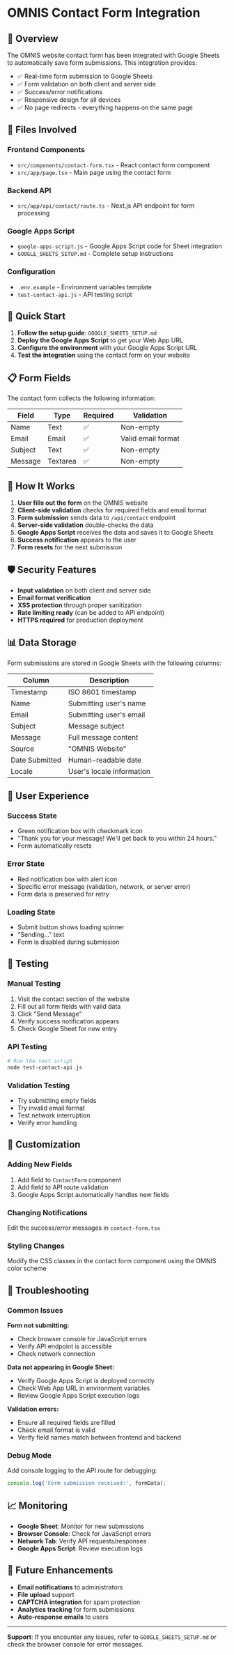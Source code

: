 # OMNIS Contact Form Integration

## 🎯 Overview

The OMNIS website contact form has been integrated with Google Sheets to automatically save form submissions. This integration provides:

- ✅ Real-time form submission to Google Sheets
- ✅ Form validation on both client and server side
- ✅ Success/error notifications
- ✅ Responsive design for all devices
- ✅ No page redirects - everything happens on the same page

## 📁 Files Involved

### Frontend Components
- `src/components/contact-form.tsx` - React contact form component
- `src/app/page.tsx` - Main page using the contact form

### Backend API
- `src/app/api/contact/route.ts` - Next.js API endpoint for form processing

### Google Apps Script
- `google-apps-script.js` - Google Apps Script code for Sheet integration
- `GOOGLE_SHEETS_SETUP.md` - Complete setup instructions

### Configuration
- `.env.example` - Environment variables template
- `test-contact-api.js` - API testing script

## 🚀 Quick Start

1. **Follow the setup guide**: `GOOGLE_SHEETS_SETUP.md`
2. **Deploy the Google Apps Script** to get your Web App URL
3. **Configure the environment** with your Google Apps Script URL
4. **Test the integration** using the contact form on your website

## 📋 Form Fields

The contact form collects the following information:

| Field | Type | Required | Validation |
|-------|------|----------|------------|
| Name | Text | ✅ | Non-empty |
| Email | Email | ✅ | Valid email format |
| Subject | Text | ✅ | Non-empty |
| Message | Textarea | ✅ | Non-empty |

## 🔄 How It Works

1. **User fills out the form** on the OMNIS website
2. **Client-side validation** checks for required fields and email format
3. **Form submission** sends data to `/api/contact` endpoint
4. **Server-side validation** double-checks the data
5. **Google Apps Script** receives the data and saves it to Google Sheets
6. **Success notification** appears to the user
7. **Form resets** for the next submission

## 🛡️ Security Features

- **Input validation** on both client and server side
- **Email format verification**
- **XSS protection** through proper sanitization
- **Rate limiting ready** (can be added to API endpoint)
- **HTTPS required** for production deployment

## 📊 Data Storage

Form submissions are stored in Google Sheets with the following columns:

| Column | Description |
|--------|-------------|
| Timestamp | ISO 8601 timestamp |
| Name | Submitting user's name |
| Email | Submitting user's email |
| Subject | Message subject |
| Message | Full message content |
| Source | "OMNIS Website" |
| Date Submitted | Human-readable date |
| Locale | User's locale information |

## 🎨 User Experience

### Success State
- Green notification box with checkmark icon
- "Thank you for your message! We'll get back to you within 24 hours."
- Form automatically resets

### Error State
- Red notification box with alert icon
- Specific error message (validation, network, or server error)
- Form data is preserved for retry

### Loading State
- Submit button shows loading spinner
- "Sending..." text
- Form is disabled during submission

## 🧪 Testing

### Manual Testing
1. Visit the contact section of the website
2. Fill out all form fields with valid data
3. Click "Send Message"
4. Verify success notification appears
5. Check Google Sheet for new entry

### API Testing
```bash
# Run the test script
node test-contact-api.js
```

### Validation Testing
- Try submitting empty fields
- Try invalid email format
- Test network interruption
- Verify error handling

## 🔧 Customization

### Adding New Fields
1. Add field to `ContactForm` component
2. Add field to API route validation
3. Google Apps Script automatically handles new fields

### Changing Notifications
Edit the success/error messages in `contact-form.tsx`

### Styling Changes
Modify the CSS classes in the contact form component using the OMNIS color scheme

## 🚨 Troubleshooting

### Common Issues

**Form not submitting:**
- Check browser console for JavaScript errors
- Verify API endpoint is accessible
- Check network connection

**Data not appearing in Google Sheet:**
- Verify Google Apps Script is deployed correctly
- Check Web App URL in environment variables
- Review Google Apps Script execution logs

**Validation errors:**
- Ensure all required fields are filled
- Check email format is valid
- Verify field names match between frontend and backend

### Debug Mode

Add console logging to the API route for debugging:
```typescript
console.log('Form submission received:', formData);
```

## 📈 Monitoring

- **Google Sheet**: Monitor for new submissions
- **Browser Console**: Check for JavaScript errors
- **Network Tab**: Verify API requests/responses
- **Google Apps Script**: Review execution logs

## 🔮 Future Enhancements

- **Email notifications** to administrators
- **File upload** support
- **CAPTCHA integration** for spam protection
- **Analytics tracking** for form submissions
- **Auto-response emails** to users

---

**Support**: If you encounter any issues, refer to `GOOGLE_SHEETS_SETUP.md` or check the browser console for error messages.